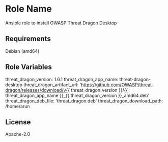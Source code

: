 Role Name
=========

Ansible role to install OWASP Threat Dragon Desktop

Requirements
------------

Debian (amd64) 

Role Variables
--------------

threat_dragon_version: 1.6.1
threat_dragon_app_name: threat-dragon-desktop
threat_dragon_artifact_url: 'https://github.com/OWASP/threat-dragon/releases/download/v{{ threat_dragon_version }}/{{ threat_dragon_app_name }}_{{ threat_dragon_version }}_amd64.deb'
threat_dragon_deb_file: 'threat_dragon.deb'
threat_dragon_download_path: /home/arun


License
-------

Apache-2.0

